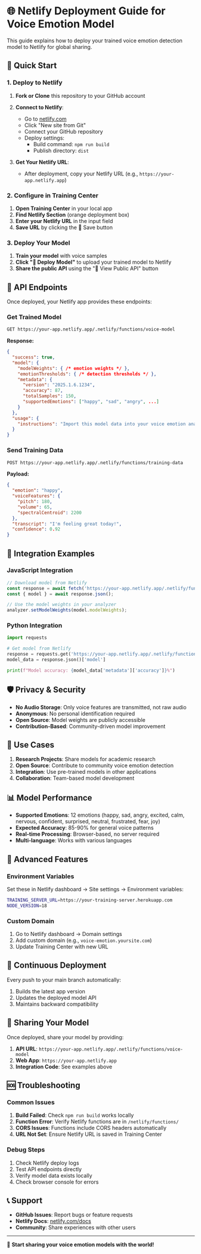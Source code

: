# 🌐 Netlify Deployment Guide for Voice Emotion Model

This guide explains how to deploy your trained voice emotion detection model to Netlify for global sharing.

## 🚀 Quick Start

### 1. Deploy to Netlify

1. **Fork or Clone** this repository to your GitHub account
2. **Connect to Netlify**:
   - Go to [netlify.com](https://netlify.com)
   - Click "New site from Git"
   - Connect your GitHub repository
   - Deploy settings:
     - Build command: `npm run build`
     - Publish directory: `dist`

3. **Get Your Netlify URL**:
   - After deployment, copy your Netlify URL (e.g., `https://your-app.netlify.app`)

### 2. Configure in Training Center

1. **Open Training Center** in your local app
2. **Find Netlify Section** (orange deployment box)
3. **Enter your Netlify URL** in the input field
4. **Save URL** by clicking the 💾 Save button

### 3. Deploy Your Model

1. **Train your model** with voice samples
2. **Click "🚀 Deploy Model"** to upload your trained model to Netlify
3. **Share the public API** using the "🔗 View Public API" button

## 📡 API Endpoints

Once deployed, your Netlify app provides these endpoints:

### Get Trained Model
```bash
GET https://your-app.netlify.app/.netlify/functions/voice-model
```

**Response:**
```json
{
  "success": true,
  "model": {
    "modelWeights": { /* emotion weights */ },
    "emotionThresholds": { /* detection thresholds */ },
    "metadata": {
      "version": "2025.1.6.1234",
      "accuracy": 87,
      "totalSamples": 150,
      "supportedEmotions": ["happy", "sad", "angry", ...]
    }
  },
  "usage": {
    "instructions": "Import this model data into your voice emotion analyzer"
  }
}
```

### Send Training Data
```bash
POST https://your-app.netlify.app/.netlify/functions/training-data
```

**Payload:**
```json
{
  "emotion": "happy",
  "voiceFeatures": {
    "pitch": 180,
    "volume": 65,
    "spectralCentroid": 2200
  },
  "transcript": "I'm feeling great today!",
  "confidence": 0.92
}
```

## 🔧 Integration Examples

### JavaScript Integration
```javascript
// Download model from Netlify
const response = await fetch('https://your-app.netlify.app/.netlify/functions/voice-model');
const { model } = await response.json();

// Use the model weights in your analyzer
analyzer.setModelWeights(model.modelWeights);
```

### Python Integration
```python
import requests

# Get model from Netlify
response = requests.get('https://your-app.netlify.app/.netlify/functions/voice-model')
model_data = response.json()['model']

print(f"Model accuracy: {model_data['metadata']['accuracy']}%")
```

## 🛡️ Privacy & Security

- **No Audio Storage**: Only voice features are transmitted, not raw audio
- **Anonymous**: No personal identification required
- **Open Source**: Model weights are publicly accessible
- **Contribution-Based**: Community-driven model improvement

## 🎯 Use Cases

1. **Research Projects**: Share models for academic research
2. **Open Source**: Contribute to community voice emotion detection
3. **Integration**: Use pre-trained models in other applications
4. **Collaboration**: Team-based model development

## 📊 Model Performance

- **Supported Emotions**: 12 emotions (happy, sad, angry, excited, calm, nervous, confident, surprised, neutral, frustrated, fear, joy)
- **Expected Accuracy**: 85-90% for general voice patterns
- **Real-time Processing**: Browser-based, no server required
- **Multi-language**: Works with various languages

## 🚀 Advanced Features

### Environment Variables
Set these in Netlify dashboard → Site settings → Environment variables:

```bash
TRAINING_SERVER_URL=https://your-training-server.herokuapp.com
NODE_VERSION=18
```

### Custom Domain
1. Go to Netlify dashboard → Domain settings
2. Add custom domain (e.g., `voice-emotion.yoursite.com`)
3. Update Training Center with new URL

## 🔄 Continuous Deployment

Every push to your main branch automatically:
1. Builds the latest app version
2. Updates the deployed model API
3. Maintains backward compatibility

## 📱 Sharing Your Model

Once deployed, share your model by providing:

1. **API URL**: `https://your-app.netlify.app/.netlify/functions/voice-model`
2. **Web App**: `https://your-app.netlify.app`
3. **Integration Code**: See examples above

## 🆘 Troubleshooting

### Common Issues

1. **Build Failed**: Check `npm run build` works locally
2. **Function Error**: Verify Netlify functions are in `/netlify/functions/`
3. **CORS Issues**: Functions include CORS headers automatically
4. **URL Not Set**: Ensure Netlify URL is saved in Training Center

### Debug Steps

1. Check Netlify deploy logs
2. Test API endpoints directly
3. Verify model data exists locally
4. Check browser console for errors

## 📞 Support

- **GitHub Issues**: Report bugs or feature requests
- **Netlify Docs**: [netlify.com/docs](https://docs.netlify.com)
- **Community**: Share experiences with other users

---

🎉 **Start sharing your voice emotion models with the world!**
